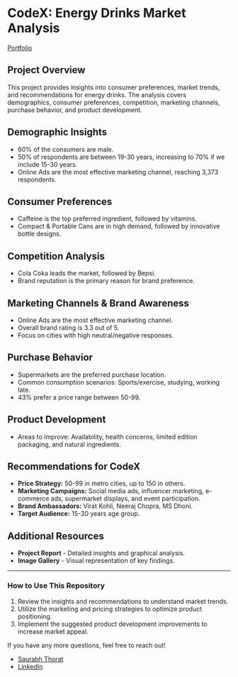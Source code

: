 # CodeX: Energy Drinks Market Analysis
[Portfolio](https://saurabhthorat999.github.io/n_portfolio/codex.html)

## Project Overview
This project provides insights into consumer preferences, market trends, and recommendations for energy drinks. The analysis covers demographics, consumer preferences, competition, marketing channels, purchase behavior, and product development.

## Demographic Insights
- 60% of the consumers are male.
- 50% of respondents are between 19-30 years, increasing to 70% if we include 15-30 years.
- Online Ads are the most effective marketing channel, reaching 3,373 respondents.

## Consumer Preferences
- Caffeine is the top preferred ingredient, followed by vitamins.
- Compact & Portable Cans are in high demand, followed by innovative bottle designs.

## Competition Analysis
- Cola Coka leads the market, followed by Bepsi.
- Brand reputation is the primary reason for brand preference.

## Marketing Channels & Brand Awareness
- Online Ads are the most effective marketing channel.
- Overall brand rating is 3.3 out of 5.
- Focus on cities with high neutral/negative responses.

## Purchase Behavior
- Supermarkets are the preferred purchase location.
- Common consumption scenarios: Sports/exercise, studying, working late.
- 43% prefer a price range between 50-99.

## Product Development
- Areas to improve: Availability, health concerns, limited edition packaging, and natural ingredients.

## Recommendations for CodeX
- **Price Strategy:** 50-99 in metro cities, up to 150 in others.
- **Marketing Campaigns:** Social media ads, influencer marketing, e-commerce ads, supermarket displays, and event participation.
- **Brand Ambassadors:** Virat Kohli, Neeraj Chopra, MS Dhoni.
- **Target Audience:** 15-30 years age group.

## Additional Resources
- **Project Report** - Detailed insights and graphical analysis.
- **Image Gallery** - Visual representation of key findings.

---
### How to Use This Repository
1. Review the insights and recommendations to understand market trends.
2. Utilize the marketing and pricing strategies to optimize product positioning.
3. Implement the suggested product development improvements to increase market appeal.

If you have any more questions, feel free to reach out!
- [Saurabh Thorat](https://saurabhthorat999.github.io/n_portfolio/)
- [LinkedIn](www.linkedin.com/in/saurabh-thorat)


